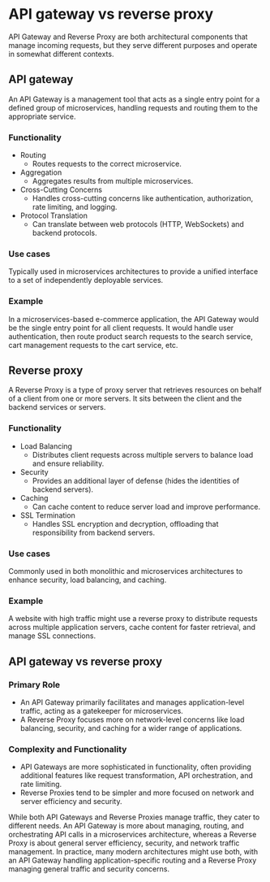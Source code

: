 # API gateway vs reverse proxy

API Gateway and Reverse Proxy are both architectural components that manage incoming requests, but they serve different purposes and operate in somewhat different contexts.

## API gateway

An API Gateway is a management tool that acts as a single entry point for a defined group of microservices, handling requests and routing them to the appropriate service.

### Functionality

- Routing
  - Routes requests to the correct microservice.
- Aggregation
  - Aggregates results from multiple microservices.
- Cross-Cutting Concerns
  - Handles cross-cutting concerns like authentication, authorization, rate limiting, and logging.
- Protocol Translation
  - Can translate between web protocols (HTTP, WebSockets) and backend protocols.

### Use cases

Typically used in microservices architectures to provide a unified interface to a set of independently deployable services.

### Example

In a microservices-based e-commerce application, the API Gateway would be the single entry point for all client requests. It would handle user authentication, then route product search requests to the search service, cart management requests to the cart service, etc.

## Reverse proxy

A Reverse Proxy is a type of proxy server that retrieves resources on behalf of a client from one or more servers. It sits between the client and the backend services or servers.

### Functionality

- Load Balancing
  - Distributes client requests across multiple servers to balance load and ensure reliability.
- Security
  - Provides an additional layer of defense (hides the identities of backend servers).
- Caching
  - Can cache content to reduce server load and improve performance.
- SSL Termination
  - Handles SSL encryption and decryption, offloading that responsibility from backend servers.

### Use cases

Commonly used in both monolithic and microservices architectures to enhance security, load balancing, and caching.

### Example

A website with high traffic might use a reverse proxy to distribute requests across multiple application servers, cache content for faster retrieval, and manage SSL connections.

## API gateway vs reverse proxy

### Primary Role

- An API Gateway primarily facilitates and manages application-level traffic, acting as a gatekeeper for microservices.
- A Reverse Proxy focuses more on network-level concerns like load balancing, security, and caching for a wider range of applications.

### Complexity and Functionality

- API Gateways are more sophisticated in functionality, often providing additional features like request transformation, API orchestration, and rate limiting.
- Reverse Proxies tend to be simpler and more focused on network and server efficiency and security.

While both API Gateways and Reverse Proxies manage traffic, they cater to different needs. An API Gateway is more about managing, routing, and orchestrating API calls in a microservices architecture, whereas a Reverse Proxy is about general server efficiency, security, and network traffic management. In practice, many modern architectures might use both, with an API Gateway handling application-specific routing and a Reverse Proxy managing general traffic and security concerns.


